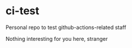 # ci-test
Personal repo to test github-actions-related staff 

Nothing interesting for you here, stranger 


